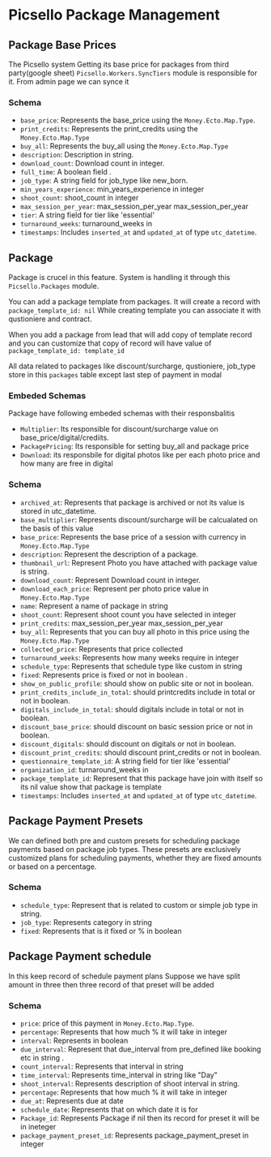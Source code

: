 # Picsello Package Management 

## Package Base Prices

The Picsello system Getting its base price for packages from third party(google sheet) `Picsello.Workers.SyncTiers` module is responsible for it. From admin page we can synce it 

### Schema

- `base_price`: Represents the base_price using the `Money.Ecto.Map.Type`. 
- `print_credits`: Represents the print_credits using the `Money.Ecto.Map.Type`
- `buy_all`: Represents the buy_all using the `Money.Ecto.Map.Type`
- `description`: Description in string.
- `download_count`: Download count in integer.
- `full_time`: A boolean field .
- `job_type`: A string field for job_type like new_born.
- `min_years_experience`: min_years_experience in integer 
- `shoot_count`: shoot_count in integer
- `max_session_per_year`: max_session_per_year max_session_per_year
- `tier`: A string field for tier like 'essential' 
- `turnaround_weeks`: turnaround_weeks in 
- `timestamps`: Includes `inserted_at` and `updated_at` of type `utc_datetime`.

## Package

Package is crucel in this feature. System is handling it through this `Picsello.Packages` module. 

You can add a package template from packages. It will create a record with `package_template_id: nil`
While creating template  you can associate it with qustioniere and contract.   

When you add a package from lead that will add  copy of template record and you can customize that
copy of record will  have value of `package_template_id: template_id`

All data related to packages like discount/surcharge, qustioniere, job_type  store in this `packages` table except last step of payment in modal

### Embeded Schemas

Package have following embeded schemas with their responsbalitis
- `Multiplier`: Its responsible for discount/surcharge value on base_price/digital/crediits.
- `PackagePricing`: Its responsible for setting buy_all and package price
- `Download`: its responsbile for digital photos like per each photo price and how many are free  in digital

### Schema
- `archived_at`: Represents that package is archived or not its value is stored in utc_datetime. 
- `base_multiplier`: Represents  discount/surcharge will be calcualated on the basis of this value
- `base_price`: Represents the base price of a session with currency in `Money.Ecto.Map.Type`
- `description`: Represent the description of a package.
- `thumbnail_url`: Represent Photo you have attached with package value is string.
- `download_count`: Represent Download count in integer.
- `download_each_price`: Represent per photo price value in `Money.Ecto.Map.Type`
- `name`: Represent a name of package in string
- `shoot_count`: Represent shoot count you have selected in integer
- `print_credits`: max_session_per_year max_session_per_year
- `buy_all`: Represents that you can buy all photo in this price using the `Money.Ecto.Map.Type`
- `collected_price`: Represents that price collected  
- `turnaround_weeks`: Represents how many weeks require in integer
- `schedule_type`: Represents that schedule type like custom in string
- `fixed`: Represents price is fixed or not in boolean .
- `show_on_public_profile`: should show on public site or not in boolean.
- `print_credits_include_in_total`: should printcredits include in total or not in boolean.
- `digitals_include_in_total`: should digitals include in total or not in boolean.
- `discount_base_price`: should discount on basic session price  or not in boolean.
- `discount_digitals`: should discount on digitals or not in boolean.
- `discount_print_credits`: should discount print_credits or not in boolean.
- `questionnaire_template_id`: A string field for tier like 'essential' 
- `organization_id`: turnaround_weeks in 
- `package_template_id`: Represent that this package have join with itself so its nil value show that package is template
- `timestamps`: Includes `inserted_at` and `updated_at` of type `utc_datetime`.

## Package Payment Presets

We can defined both pre and custom presets for scheduling package payments based on package job types. 
These presets are exclusively customized plans for scheduling payments,
whether they are fixed amounts or based on a percentage.


### Schema
- `schedule_type`: Represent that is related to custom or simple job type in string. 
- `job_type`: Represents category in string 
- `fixed`: Represents  that is it fixed or % in boolean


## Package Payment schedule

In this keep record of schedule payment plans
Suppose we have split amount in three then three record of that preset will be added 
### Schema
- `price`: price of this payment in `Money.Ecto.Map.Type`.
- `percentage`: Represents that how much % it will take in integer
- `interval`: Represents  in boolean
- `due_interval`: Represent that due_interval from pre_defined like booking etc in string  .
- `count_interval`: Represents that interval in string
- `time_interval`: Represents  time_interval in string like "Day"
- `shoot_interval`: Represents description of shoot interval in string.
- `percentage`: Represents that how much % it will take in integer
- `due_at`: Represents  due at date
- `schedule_date`: Represents that on which date it is for
- `Package_id`: Represents Package if nil then its record for preset it will be in ineteger
- `package_payment_preset_id`: Represents package_payment_preset in integer
